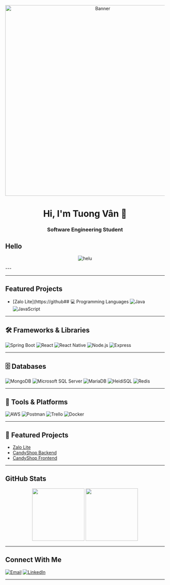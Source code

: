 <!-- Banner -->
<p align="center">
  <img src="https://i.pinimg.com/originals/e1/fd/4f/e1fd4f13d2d2c6ef5119b9b1cf4b8b86.gif" width="600" alt="Banner" />
</p>

<h1 align="center">Hi, I'm Tuong Vân 👋</h1>
<h3 align="center">Software Engineering Student</h3>

## Hello
<p align="center">
  <img src="https://media3.giphy.com/media/v1.Y2lkPTc5MGI3NjExem1zN3JjazFoOTVhbGo0anNnZzBjNW9uazdkZHQxeGltazk4ZnZwNCZlcD12MV9pbnRlcm5hbF9naWZfYnlfaWQmY3Q9Zw/yrhhmre5fN2PtRujfo/giphy.gif" alt="helu">
</p>
---


---

## Featured Projects
- [Zalo Lite](https://github## 💻 Programming Languages
![Java](https://img.shields.io/badge/Java-007396?style=for-the-badge&logo=java&logoColor=white)
![JavaScript](https://img.shields.io/badge/JavaScript-F7DF1E?style=for-the-badge&logo=javascript&logoColor=black)

---

## 🛠 Frameworks & Libraries
![Spring Boot](https://img.shields.io/badge/SpringBoot-6DB33F?style=for-the-badge&logo=springboot&logoColor=white)
![React](https://img.shields.io/badge/React-61DAFB?style=for-the-badge&logo=react&logoColor=black)
![React Native](https://img.shields.io/badge/React_Native-61DAFB?style=for-the-badge&logo=react&logoColor=black)
![Node.js](https://img.shields.io/badge/Node.js-339933?style=for-the-badge&logo=node.js&logoColor=white)
![Express](https://img.shields.io/badge/Express-000000?style=for-the-badge&logo=express&logoColor=white)

---

## 🗄 Databases
![MongoDB](https://img.shields.io/badge/MongoDB-47A248?style=for-the-badge&logo=mongodb&logoColor=white)
![Microsoft SQL Server](https://img.shields.io/badge/Microsoft_SQL_Server-CC2927?style=for-the-badge&logo=microsoftsqlserver&logoColor=white)
![MariaDB](https://img.shields.io/badge/MariaDB-003545?style=for-the-badge&logo=mariadb&logoColor=white)
![HeidiSQL](https://img.shields.io/badge/HeidiSQL-4479A1?style=for-the-badge&logoColor=white)
![Redis](https://img.shields.io/badge/Redis-DC382D?style=for-the-badge&logo=redis&logoColor=white)

---

## 🧰 Tools & Platforms
![AWS](https://img.shields.io/badge/AWS_Basic-FF9900?style=for-the-badge&logo=amazonaws&logoColor=white)
![Postman](https://img.shields.io/badge/Postman-FF6C37?style=for-the-badge&logo=postman&logoColor=white)
![Trello](https://img.shields.io/badge/Trello-0052CC?style=for-the-badge&logo=trello&logoColor=white)
![Docker](https://img.shields.io/badge/Docker_Basic-2496ED?style=for-the-badge&logo=docker&logoColor=white)

---

## 📂 Featured Projects
- [Zalo Lite](https://github.com/Thu-Hong-oo/Zalo-Lite-14-4)  
- [CandyShop Backend](https://github.com/CandyShop-KT/CandyShopBE_KTTKPM)  
- [CandyShop Frontend](https://github.com/CandyShop-KT/CandyShopFE_KTTKPM)  

---

## GitHub Stats
<p align="center">
  <img src="https://github-readme-stats.vercel.app/api?username=Thu-Hong-oo&show_icons=true&theme=rose_pine&title_color=ffb6c1&icon_color=ff69b4&text_color=ffb6c1&bg_color=151515" height="165"/>
  <img src="https://github-readme-stats.vercel.app/api/top-langs/?username=Thu-Hong-oo&layout=compact&theme=rose_pine&title_color=ffb6c1&text_color=ffb6c1&bg_color=151515" height="165"/>
</p>

---

## Connect With Me
[![Email](https://img.shields.io/badge/Email-FFB6C1?style=for-the-badge&logo=gmail&logoColor=white)](mailto:nguyenngoctuongvan4it@gmail.com)
[![LinkedIn](https://img.shields.io/badge/LinkedIn-FFB6C1?style=for-the-badge&logo=linkedin&logoColor=white)](https://www.linkedin.com/in/ng%E1%BB%8Dc-t%C6%B0%E1%BB%9Dng-v%C3%A2n-nguy%E1%BB%85n-947b23379/)

---


